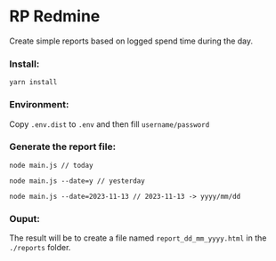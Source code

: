 
# RP Redmine
Create simple reports based on logged spend time during the day.

### Install:
```
yarn install
```

### Environment:
Copy `.env.dist` to `.env` and then fill `username/password`


### Generate the report file:
```
node main.js // today

node main.js --date=y // yesterday

node main.js --date=2023-11-13 // 2023-11-13 -> yyyy/mm/dd
```

### Ouput:
The result will be to create a file named `report_dd_mm_yyyy.html` in the `./reports` folder.
